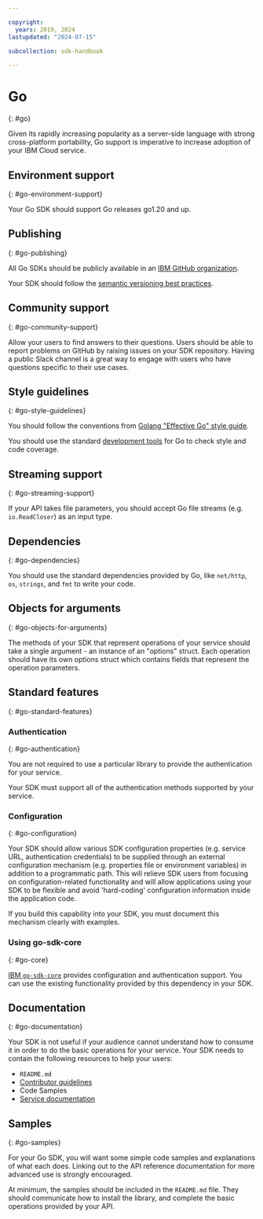 ```yaml
---

copyright:
  years: 2019, 2024
lastupdated: "2024-07-15"

subcollection: sdk-handbook

---
```


# Go
{: #go}

Given its rapidly increasing popularity as a server-side language with strong cross-platform portability, Go support is imperative to increase adoption of your IBM Cloud service.

## Environment support
{: #go-environment-support}

Your Go SDK should support Go releases go1.20 and up.

## Publishing
{: #go-publishing}

All Go SDKs should be publicly available in an [IBM GitHub organization](/docs/sdk-handbook?topic=sdk-handbook-distribution#distribution-opensrc).

Your SDK should follow the [semantic versioning best practices](/docs/sdk-handbook?topic=sdk-handbook-distribution#distribution-semver).

## Community support
{: #go-community-support}

Allow your users to find answers to their questions.  Users should be able to report problems on GitHub by raising issues on your SDK repository.  Having a public Slack channel is a great way to engage with users who have questions specific to their use cases.

## Style guidelines
{: #go-style-guidelines}

You should follow the conventions from [Golang "Effective Go" style guide](https://golang.org/doc/effective_go.html).

You should use the standard [development tools](/docs/sdk-handbook?topic=sdk-handbook-devtools) for Go to check style and code coverage.

## Streaming support
{: #go-streaming-support}

If your API takes file parameters, you should accept Go file streams (e.g. `io.ReadCloser`) as an input type.

## Dependencies
{: #go-dependencies}

You should use the standard dependencies provided by Go, like `net/http`, `os`, `strings`, and `fmt` to write your code.

## Objects for arguments
{: #go-objects-for-arguments}

The methods of your SDK that represent operations of your service should take a single argument - an instance of an "options" struct. Each operation should have its own options struct which contains fields that represent the operation parameters.

## Standard features
{: #go-standard-features}

### Authentication
{: #go-authentication}

You are not required to use a particular library to provide the authentication for your service.

Your SDK must support all of the authentication methods supported by your service.

### Configuration
{: #go-configuration}

Your SDK should allow various SDK configuration properties (e.g. service URL, authentication credentials) to be supplied through an external configuration mechanism (e.g. properties file or environment variables) in addition to a programmatic path. This will relieve SDK users from focusing on configuration-related functionality and will allow applications using your SDK to be flexible and avoid 'hard-coding' configuration information inside the application code.

If you build this capability into your SDK, you must document this mechanism clearly with examples.

### Using go-sdk-core
{: #go-core}

[IBM `go-sdk-core`](https://github.com/IBM/go-sdk-core) provides configuration and authentication support. You can use the existing functionality provided by this dependency in your SDK.


## Documentation
{: #go-documentation}

Your SDK is not useful if your audience cannot understand how to consume it in order to do the basic operations for your service. Your SDK needs to contain the following resources to help your users:

* `README.md`
* [Contributor guidelines](/docs/sdk-handbook?topic=sdk-handbook-documentation#sdk-contributor-docs)
* Code Samples
* [Service documentation](/docs/sdk-handbook?topic=sdk-handbook-documentation)

## Samples
{: #go-samples}

For your Go SDK, you will want some simple code samples and explanations of what each does.  Linking out to the API reference documentation for more advanced use is strongly encouraged.

At minimum, the samples should be included in the `README.md` file. They should communicate how to install the library, and complete the basic operations provided by your API.
